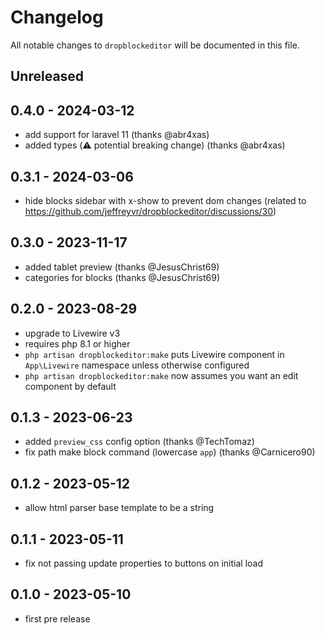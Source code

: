 # Changelog

All notable changes to `dropblockeditor` will be documented in this file.

## Unreleased

## 0.4.0 - 2024-03-12

- add support for laravel 11 (thanks @abr4xas)
- added types (⚠️ potential breaking change) (thanks @abr4xas)

## 0.3.1 - 2024-03-06

- hide blocks sidebar with x-show to prevent dom changes (related to https://github.com/jeffreyvr/dropblockeditor/discussions/30)

## 0.3.0 - 2023-11-17

- added tablet preview (thanks @JesusChrist69)
- categories for blocks (thanks @JesusChrist69)

## 0.2.0 - 2023-08-29

- upgrade to Livewire v3
- requires php 8.1 or higher
- `php artisan dropblockeditor:make` puts Livewire component in `App\Livewire` namespace unless otherwise configured
- `php artisan dropblockeditor:make` now assumes you want an edit component by default

## 0.1.3 - 2023-06-23

- added `preview_css` config option (thanks @TechTomaz)
- fix path make block command (lowercase `app`) (thanks @Carnicero90)

## 0.1.2 - 2023-05-12

- allow html parser base template to be a string

## 0.1.1 - 2023-05-11

- fix not passing update properties to buttons on initial load

## 0.1.0 - 2023-05-10

- first pre release
